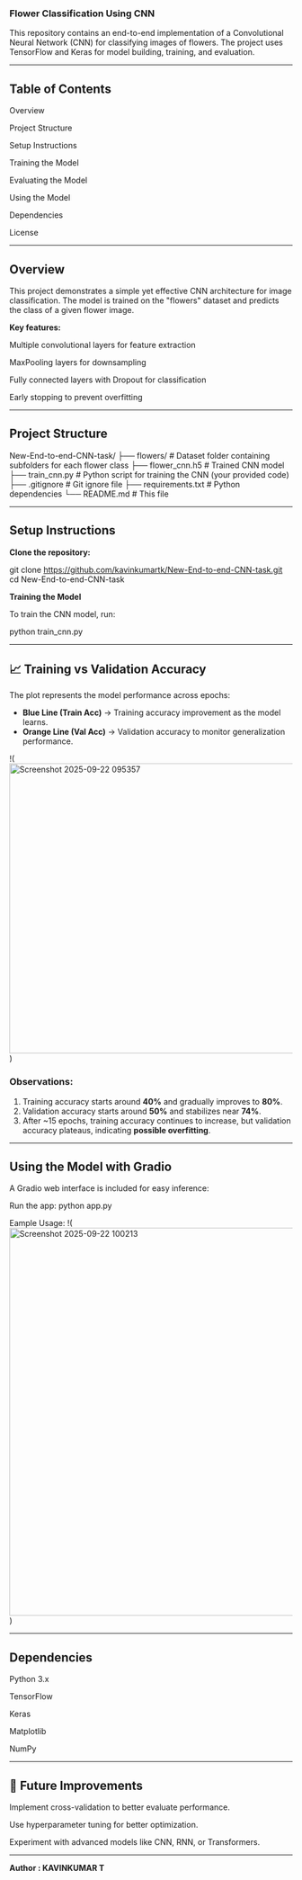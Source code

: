  ### Flower Classification Using CNN

This repository contains an end-to-end implementation of a Convolutional Neural Network (CNN) for classifying images of flowers. The project uses TensorFlow and Keras for model building, training, and evaluation.

---

## Table of Contents

Overview

Project Structure

Setup Instructions

Training the Model

Evaluating the Model

Using the Model

Dependencies

License

---

## Overview

This project demonstrates a simple yet effective CNN architecture for image classification. The model is trained on the "flowers" dataset and predicts the class of a given flower image.

**Key features:**

Multiple convolutional layers for feature extraction

MaxPooling layers for downsampling

Fully connected layers with Dropout for classification

Early stopping to prevent overfitting

---

## Project Structure

New-End-to-end-CNN-task/
├── flowers/              # Dataset folder containing subfolders for each flower class
├── flower_cnn.h5         # Trained CNN model
├── train_cnn.py          # Python script for training the CNN (your provided code)
├── .gitignore            # Git ignore file
├── requirements.txt      # Python dependencies
└── README.md             # This file

---

## Setup Instructions

**Clone the repository:**

git clone https://github.com/kavinkumartk/New-End-to-end-CNN-task.git
cd New-End-to-end-CNN-task

**Training the Model**

To train the CNN model, run:

python train_cnn.py

---

## 📈 Training vs Validation Accuracy

The plot represents the model performance across epochs:

- **Blue Line (Train Acc)** → Training accuracy improvement as the model learns.
- **Orange Line (Val Acc)** → Validation accuracy to monitor generalization performance.


!(<img width="690" height="516" alt="Screenshot 2025-09-22 095357" src="https://github.com/user-attachments/assets/f4970982-edcf-4ae7-9235-d800269f5305" />
)

### Observations:
1. Training accuracy starts around **40%** and gradually improves to **80%**.
2. Validation accuracy starts around **50%** and stabilizes near **74%**.
3. After ~15 epochs, training accuracy continues to increase, but validation accuracy plateaus, indicating **possible overfitting**.

---

## Using the Model with Gradio

A Gradio web interface is included for easy inference:

Run the app:
python app.py

Eample Usage:
!(<img width="1332" height="690" alt="Screenshot 2025-09-22 100213" src="https://github.com/user-attachments/assets/5451cc36-33ad-48c8-80ac-0406a8a60c0a" />
)

---

## Dependencies

Python 3.x

TensorFlow

Keras

Matplotlib

NumPy

---

## 📌 Future Improvements

Implement cross-validation to better evaluate performance.

Use hyperparameter tuning for better optimization.

Experiment with advanced models like CNN, RNN, or Transformers.

---

**Author : KAVINKUMAR T**

